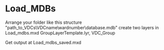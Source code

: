 # Load_MDBs
Arrange your folder like this structure
"path_to_VDCs\VDCname\wardnumber\database.mdb"
create two layers in Load_mdbs.mxd 
  GroupLayerTemplate.lyr, VDC_Group

Get output at Load_mdbs_saved.mxd

